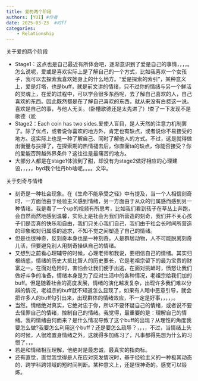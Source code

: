 ```yaml
---
title: 爱的两个阶段
authors: [YUI] #作者
date: 2025-03-23  #时ff
categories: 
    - Relationship
---
```


关于爱的两个阶段

- Stage1：这点也是自己最近有所体会吧，逐渐意识到了爱是自己的事情，，，，。怎么说呢，爱或是喜欢实际上是了解自己的一个方式，比如我喜欢一个女孩子，我可以去探索我喜欢她身上的什么地方。“爱是探索的索引”，某种意义上，爱是灯塔，也是buff，就是前文讲的情绪，只不过你的情绪与另一个鲜活的灵魂上，在爱的过程中，可以学会很多东西呢，去了解自己喜欢的人，自己喜欢的东西。因此既然都是在了解自己喜欢的东西，就从来没有白费这一说。喜欢是自己的事，与他人无关。（卧槽歌德还是太先进了）!查了一下发现不是歌德（尬
- Stage2：Each coin has two sides.爱使人盲目，是人天然的注意力机制罢了。除了优点，或者说你喜欢的地方外，肯定也有缺点，或者说你不易接受的地方。这实际上也是一种了解自己、同时了解他人的方式。不过，这是就得做出衡量与抉择了，在探索期的热情褪去后，你直面ta的缺点，你能否接受？你的爱能否跨越外界条件？这往往是最痛苦的地方。
- 大部分人都是在stage1体验到了甜，却没有为stage2做好相应的心理建设，，，，，byd我个牡丹bb啥呢。。。。文毕。

关于刻奇与情绪

- 刻奇是一种社会现象。在《生命不能承受之轻》中有提及，当一个人相信刻奇时，一方面他由于经验主义感到情绪，另一方面由于从众的归属感而感到另一种情绪。我是看了一个up的视频有所思考，比如我们看到孩子在草丛上奔跑，会自然而然地感到温馨，实际上是社会为我们所营造的刻奇，我们并不关心孩子们是否真的快乐和自由，我们只关心我们自己，我们由于社会长时间所营造的印象和对归属感的追求，不知不觉之间塑造了自己的情绪。
- 但是也很神奇，反刻奇本身也是一种刻奇。人是群居动物，人不可能脱离刻奇儿活，但要避免别人用刻奇操纵自己的情绪。
- 又想到之前看心理辅导的时候，心理老师和我说，要相信自己的情绪。其实归根结底，情绪的历史大抵比智人的历史要长，它是老祖宗留下的最为宝贵的财富之一。在面对危险时，害怕会让我们便于出逃，在面对挑衅时，愤怒让我们做好斗争的准备，情绪本身是为了应对生活中的各种情况，老祖宗给我们加的buff。但是随着社会的高度发展，情绪的演化越发复杂，出现许多我们难以分辨的情况，老祖宗的buff就不知道怎么显现了，如果有人暗中恶意引导，就会把许多人的buff勾引出来，出现群体的情绪效应，不一定是好事，，，，，。
- 当然，情绪绝对真实，它绝对忠于你，所以不要怀疑自己的情绪，或者说不要去怪罪自己的情绪，控制自己的情绪。我觉得，最重要的是：理解自己的情绪。我的情绪由何而来？是什么情况导致了这个buff的出现？从理性的角度我要怎么做?我要怎么利用这个buff？还是要怎么疏导？，，，，不过，当情绪上头的时候，人很难置身情绪之外，这就得多加练习了，凡事都得先想为什么的习惯了，，。
- 若是和情绪相互理解，他绝对是最忠诚，最真实的指向标。
- 还有直觉，直觉我觉得是人在应对突发情况时，基于经验主义的一种极其动态的、跨学科跨领域的短时间判断。某种意义上，还是很神奇的。感觉可以锻炼。

